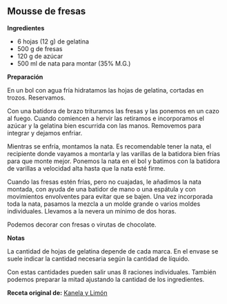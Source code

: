 ## Mousse de fresas

**Ingredientes**

- 6 hojas (12 g) de gelatina
- 500 g de fresas
- 120 g de azúcar
- 500 ml de nata para montar (35% M.G.)

**Preparación**

En un bol con agua fría hidratamos las hojas de gelatina, cortadas en trozos. Reservamos.

Con una batidora de brazo trituramos las fresas y las ponemos en un cazo al fuego. Cuando comiencen a hervir las retiramos e incorporamos el azúcar y la gelatina bien escurrida con las manos. Removemos para integrar y dejamos enfriar.

Mientras se enfría, montamos la nata. Es recomendable tener la nata, el recipiente donde vayamos a montarla y las varillas de la batidora bien frías para que monte mejor. Ponemos la nata en el bol y batimos con la batidora de varillas a velocidad alta hasta que la nata esté firme.

Cuando las fresas estén frías, pero no cuajadas, le añadimos la nata montada, con ayuda de una batidor de mano o una espátula y con movimientos envolventes para evitar que se bajen. Una vez incorporada toda la nata, pasamos la mezcla a un molde grande o varios moldes individuales. Llevamos a la nevera un mínimo de dos horas.

Podemos decorar con fresas o virutas de chocolate.

**Notas**

La cantidad de hojas de gelatina depende de cada marca. En el envase se suele indicar la cantidad necesaria según la cantidad de líquido.

Con estas cantidades pueden salir unas 8 raciones individuales. También podemos preparar la mitad ajustando la cantidad de los ingredientes.

**Receta original de:** [Kanela y Limón](http://kanelaylimon.blogspot.com/2010/04/mousse-de-fresas.html)